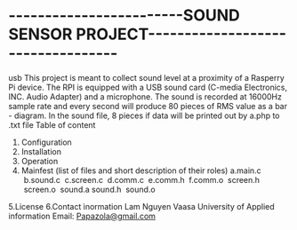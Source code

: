 # ------------------------SOUND SENSOR PROJECT----------------------------------
usb 
This project is meant to collect sound level at a proximity of a Rasperry Pi device. The RPI is equipped with a USB sound card (C-media Electronics, INC. Audio Adapter) and a microphone. The sound is recorded at 16000Hz sample rate and every second will produce 80 pieces of RMS value as a bar - diagram. In the sound file, 8 pieces if data will be printed out by a.php to .txt file
Table of content
1. Configuration
2. Installation 
3. Operation
4. Mainfest (list of files and short description of their roles)
  a.main.c
  b.sound.c
  c.screen.c
  d.comm.c
  e.comm.h
  f.comm.o
  screen.h
  screen.o
  sound.a
  sound.h
  sound.o
  
 5.License
 6.Contact ìnormation
 Lam Nguyen 
 Vaasa University of Applied information
 Email: Papazola@gmail.com
